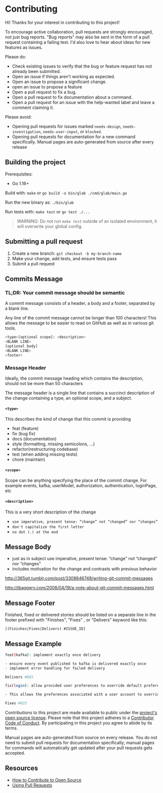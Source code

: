 # Contributing

[legal]: https://help.github.com/articles/github-terms-of-service/#6-contributions-under-repository-license
[license]: LICENSE

Hi! Thanks for your interest in contributing to this project!

To encourage active collaboration, pull requests are strongly encouraged, not just bug reports. "Bug reports" may also be sent in the form of a pull request containing a failing test. I'd also love to hear about ideas for new features as issues.

Please do:

* Check existing issues to verify that the bug or feature request has not already been submitted.
* Open an issue if things aren't working as expected.
* Open an issue to propose a significant change.
* open an issue to propose a feature
* Open a pull request to fix a bug.
* Open a pull request to fix documentation about a command.
* Open a pull request for an issue with the help-wanted label and leave a comment claiming it.

Please avoid:

* Opening pull requests for issues marked `needs-design`, `needs-investigation`, `needs-user-input`, or `blocked`.
* Opening pull requests for documentation for a new command specifically. Manual pages are auto-generated from source after every release

## Building the project

Prerequisites:
- Go 1.16+

Build with: `make` or `go build -o bin/glab ./cmd/glab/main.go`

Run the new binary as: `./bin/glab`

Run tests with: `make test` or `go test ./...`

> WARNING: Do not run `make test` outside of an isolated environment, it will overwrite your global config.

## Submitting a pull request

1. Create a new branch: `git checkout -b my-branch-name`
1. Make your change, add tests, and ensure tests pass
1. Submit a pull request

## Commits Message

### TL;DR: Your commit message should be semantic

A commit message consists of a header, a body and a footer, separated by a blank line.

Any line of the commit message cannot be longer than 100 characters! This allows the message to be easier to read on GitHub as well as in various git tools.

```sh
<type>[optional scope]: <description>
<BLANK LINE>
[optional body]
<BLANK LINE>
<footer>
```

### Message Header
Ideally, the commit message heading which contains the description, should not be more than 50 characters

The message header is a single line that contains a succinct description of the change containing a type, an optional scope, and a subject.

#### `<type>`

This describes the kind of change that this commit is providing

- feat (feature)
- fix (bug fix)
- docs (documentation)
- style (formatting, missing semicolons, …)
- refactor(restructuring codebase)
- test (when adding missing tests)
- chore (maintain)

#### `<scope>`

Scope can be anything specifying the place of the commit change. For example events, kafka, userModel, authorization, authentication, loginPage, etc

#### `<description>`

This is a very short description of the change

* `use imperative, present tense: “change” not “changed” nor “changes”`
* `don't capitalize the first letter`
* `no dot (.) at the end`

## Message Body

- just as in subject use imperative, present tense: “change” not “changed” nor “changes”
- includes motivation for the change and contrasts with previous behavior

<http://365git.tumblr.com/post/3308646748/writing-git-commit-messages>

<http://tbaggery.com/2008/04/19/a-note-about-git-commit-messages.html>

## Message Footer

Finished, fixed or delivered stories should be listed on a separate line in the footer prefixed with "Finishes", "Fixes" , or "Delivers" keyword like this:

`[(Finishes|Fixes|Delivers) #ISSUE_ID]`

## Message Example

```sh
feat(kafka): implement exactly once delivery

- ensure every event published to kafka is delivered exactly once
- implement error handling for failed delivery

Delivers #065
```

```sh
fix(login): allow provided user preferences to override default preferences

- This allows the preferences associated with a user account to override and customize the default app preference like theme, timezone e.t.c

Fixes #025
```

Contributions to this project are made available to public under the [project's open source license][license].
Please note that this project adheres to a [Contributor Code of Conduct](https://github.com/profclems/glab/tree/trunk/CODE_OF_CONDUCT.md). By participating in this project you agree to abide by its terms.

Manual pages are auto-generated from source on every release. You do not need to submit pull requests for documentation specifically; manual pages for commands will automatically get updated after your pull requests gets accepted.

## Resources

- [How to Contribute to Open Source](https://opensource.guide/how-to-contribute/)
- [Using Pull Requests](https://help.github.com/articles/about-pull-requests/)
